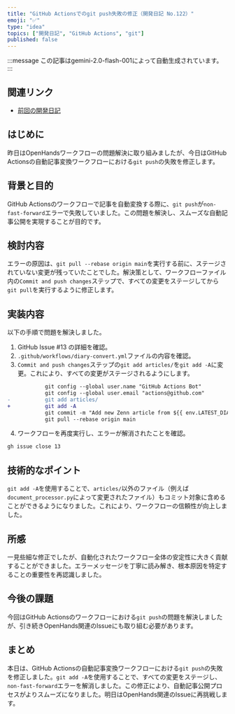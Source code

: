 ```yaml
---
title: "GitHub Actionsでのgit push失敗の修正（開発日記 No.122）"
emoji: "✅"
type: "idea"
topics: ["開発日記", "GitHub Actions", "git"]
published: false
---
```


:::message
この記事はgemini-2.0-flash-001によって自動生成されています。
:::

## 関連リンク

- [前回の開発日記](https://zenn.dev/centervil/articles/2025-07-01_121_dev-diary)

## はじめに

昨日はOpenHandsワークフローの問題解決に取り組みましたが、今日はGitHub Actionsの自動記事変換ワークフローにおける`git push`の失敗を修正します。

## 背景と目的

GitHub Actionsのワークフローで記事を自動変換する際に、`git push`が`non-fast-forward`エラーで失敗していました。この問題を解決し、スムーズな自動記事公開を実現することが目的です。

## 検討内容

エラーの原因は、`git pull --rebase origin main`を実行する前に、ステージされていない変更が残っていたことでした。解決策として、ワークフローファイル内の`Commit and push changes`ステップで、すべての変更をステージしてから`git pull`を実行するように修正します。

## 実装内容

以下の手順で問題を解決しました。

1.  GitHub Issue #13 の詳細を確認。
2.  `.github/workflows/diary-convert.yml`ファイルの内容を確認。
3.  `Commit and push changes`ステップの`git add articles/`を`git add -A`に変更。これにより、すべての変更がステージされるようにします。

```diff
            git config --global user.name "GitHub Actions Bot"
            git config --global user.email "actions@github.com"
-           git add articles/
+           git add -A
            git commit -m "Add new Zenn article from ${{ env.LATEST_DIARY }}" || echo "Nothing to commit"
            git pull --rebase origin main
```

4. ワークフローを再度実行し、エラーが解消されたことを確認。

```bash
gh issue close 13
```

## 技術的なポイント

`git add -A`を使用することで、`articles/`以外のファイル（例えば`document_processor.py`によって変更されたファイル）もコミット対象に含めることができるようになりました。これにより、ワークフローの信頼性が向上しました。

## 所感

一見些細な修正でしたが、自動化されたワークフロー全体の安定性に大きく貢献することができました。エラーメッセージを丁寧に読み解き、根本原因を特定することの重要性を再認識しました。

## 今後の課題

今回はGitHub Actionsのワークフローにおける`git push`の問題を解決しましたが、引き続きOpenHands関連のIssueにも取り組む必要があります。

## まとめ

本日は、GitHub Actionsの自動記事変換ワークフローにおける`git push`の失敗を修正しました。`git add -A`を使用することで、すべての変更をステージし、`non-fast-forward`エラーを解消しました。この修正により、自動記事公開プロセスがよりスムーズになりました。明日はOpenHands関連のIssueに再挑戦します。
